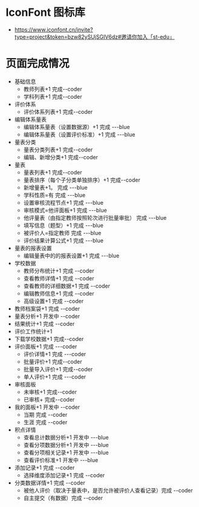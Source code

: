 # IconFont 图标库

- https://www.iconfont.cn/invite?type=project&token=bzw82ySUjSGIV6dz#邀请你加入「st-edu」

# 页面完成情况

- 基础信息
    - 教师列表+1 完成--coder
    - 学科列表+1 完成--coder
- 评价体系
    - 评价体系列表+1 完成--coder
- 编辑体系量表
    - 编辑体系量表（设置数据源）+1 完成 ---blue
    - 编辑体系量表（设置评价标准）+1 完成 ---blue
- 量表分类
    - 量表分类列表+1 完成--coder
    - 编辑、新增分类+1 完成--coder
- 量表
    - 量表列表+1 完成--coder
    - 量表排序（每个子分类单独排序）+1 完成--coder
    - 新增量表+1。 完成 ---blue
    - 学科性质=有 完成 ---blue
    - 设置审核流程节点+1 完成 ---blue
    - 审核模式=他评面板+1 完成 ---blue
    - 他评量表（由指定教师按照轮次进行批量审批） 完成 ---blue
    - 填写信息（题型）+1 完成 ---blue
    - 被评价人=指定教师 完成 ---blue
    - 评价结果计算公式+1 完成 ---blue
- 量表的报表设置
    - 编辑量表中的的报表设置+1 完成 ---blue
- 学校数据
    - 教师分布统计+1 完成 --coder
    - 查看教师详情+1 完成 --coder
    - 查看教师的详细数据+1 完成 --coder
    - 编辑教师信息+1 完成 --coder
    - 高级设置+1 完成 --coder
- 教师档案袋+1 完成 --coder
- 量表分析+1 开发中 --coder
- 结果统计+1 完成 --coder
- 评价工作统计+1
- 下载学校数据+1 完成--coder
- 评价面板+1 完成 ---coder
    - 评价详情+1 完成 ---coder
    - 批量评价+1 完成--coder
    - 批量导入评价+1 完成--coder
    - 单人评价+1 完成 ---coder
- 审核面板
    - 未审核+1 完成--coder
    - 已审核+ 完成--coder
- 我的面板+1 开发中 --coder
    - 当期 完成 --coder
    - 生涯 完成 --coder
- 积点详情
    - 查看总计数据分析+1 开发中 ---blue
    - 查看分项数据分析+1 开发中 ---blue
    - 查看分项相关记录+1 开发中 ---blue
    - 查看评价标准+1 开发中 ---blue
- 添加记录+1 完成 --coder
    - 选择维度添加记录+1 完成 --coder
- 分类数据详情+1 完成 --coder
    - 被他人评价（取决于量表中，是否允许被评价人查看记录）完成 --coder
    - 自主提交（有数据）完成 --coder
